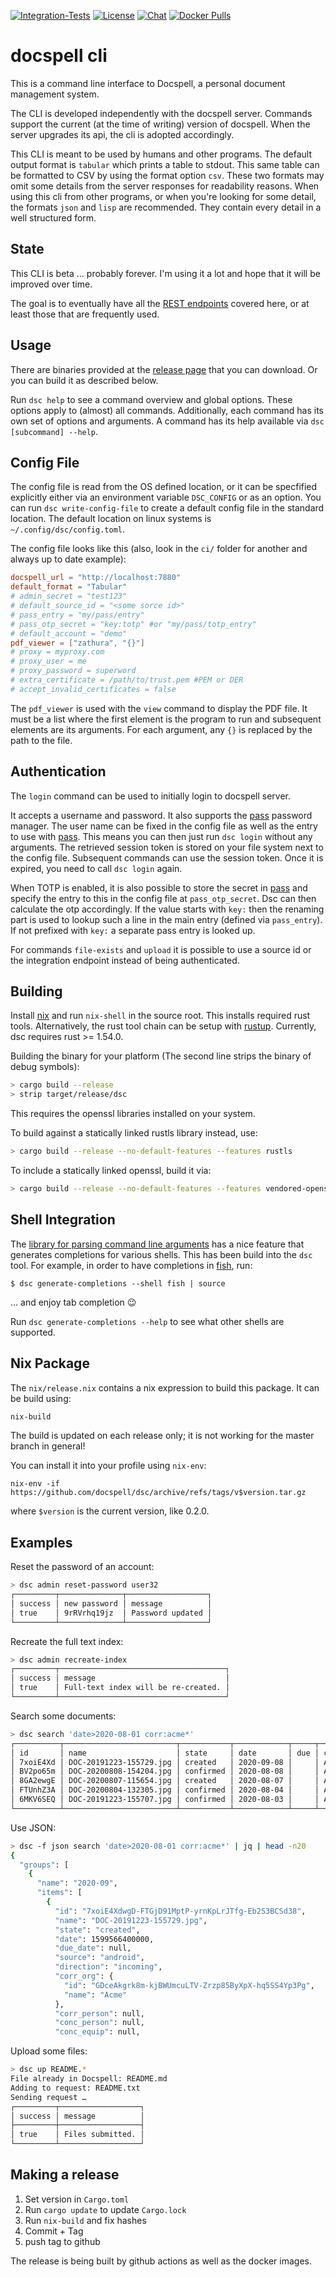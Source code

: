 [![Integration-Tests](https://github.com/docspell/dsc/actions/workflows/int_test.yml/badge.svg)](https://github.com/docspell/dsc/actions/workflows/int_test.yml)
[![License](https://img.shields.io/github/license/docspell/dsc.svg?style=flat&color=steelblue)](https://github.com/docspell/dsc/blob/master/LICENSE.txt)
[![Chat](https://img.shields.io/gitter/room/eikek/docspell?style=flat&color=steelblue&logo=gitter)](https://gitter.im/eikek/docspell)
[![Docker Pulls](https://img.shields.io/docker/pulls/docspell/dsc?color=steelblue&style=flat&logo=docker)](https://hub.docker.com/u/docspell/dsc)

# docspell cli

This is a command line interface to Docspell, a personal document
management system.

The CLI is developed independently with the docspell server. Commands
support the current (at the time of writing) version of docspell. When
the server upgrades its api, the cli is adopted accordingly.

This CLI is meant to be used by humans and other programs. The default
output format is `tabular` which prints a table to stdout. This same
table can be formatted to CSV by using the format option `csv`. These
two formats may omit some details from the server responses for
readability reasons. When using this cli from other programs, or when
you're looking for some detail, the formats `json` and `lisp` are
recommended. They contain every detail in a well structured form.

## State

This CLI is beta … probably forever. I'm using it a lot and hope that
it will be improved over time.

The goal is to eventually have all the [REST
endpoints](https://docspell.org/openapi/docspell-openapi.html) covered
here, or at least those that are frequently used.

## Usage

There are binaries provided at the [release
page](https://github.com/docspell/dsc/releases/latest) that you can
download. Or you can build it as described below.

Run `dsc help` to see a command overview and global options. These
options apply to (almost) all commands. Additionally, each command has
its own set of options and arguments. A command has its help available
via `dsc [subcommand] --help`.


## Config File

The config file is read from the OS defined location, or it can be
specfified explicitly either via an environment variable `DSC_CONFIG`
or as an option. You can run `dsc write-config-file` to create a
default config file in the standard location. The default location on
linux systems is `~/.config/dsc/config.toml`.

The config file looks like this (also, look in the `ci/` folder for
another and always up to date example):

``` toml
docspell_url = "http://localhost:7880"
default_format = "Tabular"
# admin_secret = "test123"
# default_source_id = "<some sorce id>"
# pass_entry = "my/pass/entry"
# pass_otp_secret = "key:totp" #or "my/pass/totp_entry"
# default_account = "demo"
pdf_viewer = ["zathura", "{}"]
# proxy = myproxy.com
# proxy_user = me
# proxy_password = superword
# extra_certificate = /path/to/trust.pem #PEM or DER
# accept_invalid_certificates = false
```

The `pdf_viewer` is used with the `view` command to display the PDF
file. It must be a list where the first element is the program to run
and subsequent elements are its arguments. For each argument, any `{}`
is replaced by the path to the file.


## Authentication

The `login` command can be used to initially login to docspell server.

It accepts a username and password. It also supports the
[pass](https://www.passwordstore.org/) password manager. The user name
can be fixed in the config file as well as the entry to use with
[pass](https://www.passwordstore.org/). This means you can then just
run `dsc login` without any arguments. The retrieved session token is
stored on your file system next to the config file. Subsequent
commands can use the session token. Once it is expired, you need to
call `dsc login` again.

When TOTP is enabled, it is also possible to store the secret in
[pass](https://www.passwordstore.org/) and specify the entry to this
in the config file at `pass_otp_secret`. Dsc can then calculate the
otp accordingly. If the value starts with `key:` then the renaming
part is used to lookup such a line in the main entry (defined via
`pass_entry`). If not prefixed with `key:` a separate pass entry is
looked up.

For commands `file-exists` and `upload` it is possible to use a source
id or the integration endpoint instead of being authenticated.


## Building

Install [nix](https://nixos.org/download.html#nix-quick-install) and
run `nix-shell` in the source root. This installs required rust tools.
Alternatively, the rust tool chain can be setup with
[rustup](https://rustup.rs/). Currently, dsc requires rust >= 1.54.0.

Building the binary for your platform (The second line strips the
binary of debug symbols):

``` bash
> cargo build --release
> strip target/release/dsc
```

This requires the openssl libraries installed on your system.

To build against a statically linked rustls library instead, use:
``` bash
> cargo build --release --no-default-features --features rustls
```

To include a statically linked openssl, build it via:
``` bash
> cargo build --release --no-default-features --features vendored-openssl
```


## Shell Integration

The [library for parsing command line arguments](https://clap.rs/) has
a nice feature that generates completions for various shells. This has
been build into the `dsc` tool. For example, in order to have
completions in [fish](https://fishshell.com/), run:

``` fish
$ dsc generate-completions --shell fish | source
```

… and enjoy tab completion :wink:

Run `dsc generate-completions --help` to see what other shells are
supported.


## Nix Package

The `nix/release.nix` contains a nix expression to build this package.
It can be build using:

``` bash
nix-build
```

The build is updated on each release only; it is not working for the
master branch in general!

You can install it into your profile using `nix-env`:
``` bashn
nix-env -if https://github.com/docspell/dsc/archive/refs/tags/v$version.tar.gz
```
where `$version` is the current version, like 0.2.0.


## Examples

Reset the password of an account:
``` bash
> dsc admin reset-password user32
┌─────────┬──────────────┬──────────────────┐
│ success │ new password │ message          │
│ true    │ 9rRVrhq19jz  │ Password updated │
└─────────┴──────────────┴──────────────────┘
```


Recreate the full text index:
``` bash
> dsc admin recreate-index
┌─────────┬─────────────────────────────────────┐
│ success │ message                             │
│ true    │ Full-text index will be re-created. │
└─────────┴─────────────────────────────────────┘
```

Search some documents:
``` bash
> dsc search 'date>2020-08-01 corr:acme*'
┌──────────┬─────────────────────────┬───────────┬────────────┬─────┬───────────────┬─────────────┬────────┬──────────────────────────────┬────────┐
│ id       │ name                    │ state     │ date       │ due │ correspondent │ concerning  │ folder │ tags                         │ fields │
│ 7xoiE4Xd │ DOC-20191223-155729.jpg │ created   │ 2020-09-08 │     │ Acme          │             │        │ Invoice                      │        │
│ BV2po65m │ DOC-20200808-154204.jpg │ confirmed │ 2020-08-08 │     │ Acme          │             │        │ Receipt, Tax                 │        │
│ 8GA2ewgE │ DOC-20200807-115654.jpg │ created   │ 2020-08-07 │     │ Acme          │             │        │ Paper, Receipt               │        │
│ FTUnhZ3A │ DOC-20200804-132305.jpg │ confirmed │ 2020-08-04 │     │ Acme          │             │        │ Receipt, Tax                 │        │
│ 6MKV6SEQ │ DOC-20191223-155707.jpg │ confirmed │ 2020-08-03 │     │ Acme          │ Derek Jeter │        │ Important, Information, Todo │        │
└──────────┴─────────────────────────┴───────────┴────────────┴─────┴───────────────┴─────────────┴────────┴──────────────────────────────┴────────┘
```

Use JSON:
``` bash
> dsc -f json search 'date>2020-08-01 corr:acme*' | jq | head -n20
{
  "groups": [
    {
      "name": "2020-09",
      "items": [
        {
          "id": "7xoiE4XdwgD-FTGjD91MptP-yrnKpLrJTfg-Eb2S3BCSd38",
          "name": "DOC-20191223-155729.jpg",
          "state": "created",
          "date": 1599566400000,
          "due_date": null,
          "source": "android",
          "direction": "incoming",
          "corr_org": {
            "id": "GDceAkgrk8m-kjBWUmcuLTV-Zrzp85ByXpX-hq5SS4Yp3Pg",
            "name": "Acme"
          },
          "corr_person": null,
          "conc_person": null,
          "conc_equip": null,
```

Upload some files:
``` bash
> dsc up README.*
File already in Docspell: README.md
Adding to request: README.txt
Sending request …
┌─────────┬──────────────────┐
│ success │ message          │
├─────────┼──────────────────┤
│ true    │ Files submitted. │
└─────────┴──────────────────┘
```


## Making a release

1. Set version in `Cargo.toml`
2. Run `cargo update` to update `Cargo.lock`
3. Run `nix-build` and fix hashes
4. Commit + Tag
5. push tag to github

The release is being built by github actions as well as the docker
images.
